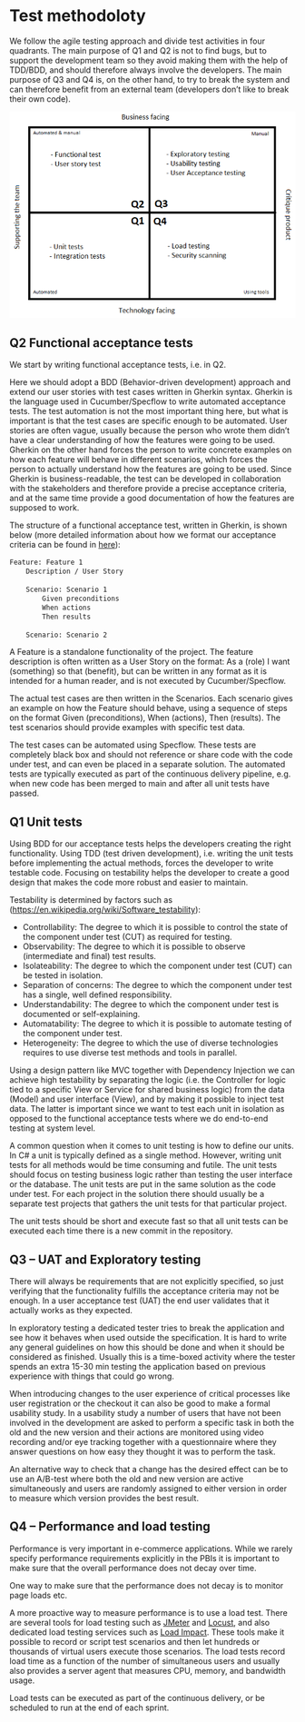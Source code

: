 # Test methodoloty

We follow the agile testing approach and divide test activities in four quadrants. The main purpose of Q1 and Q2 is not to find bugs, but to support the development team so they avoid making them with the help of TDD/BDD, and should therefore always involve the developers. The main purpose of Q3 and Q4 is, on the other hand, to try to break the system and can therefore benefit from an external team (developers don’t like to break their own code). 

![Agile testing quadrants](agile_testing.png)

## Q2 Functional acceptance tests

We start by writing functional acceptance tests, i.e. in Q2. 

Here we should adopt a BDD (Behavior-driven development) approach and extend our user stories with test cases written in Gherkin syntax. Gherkin is the language used in Cucumber/Specflow to write automated acceptance tests. The test automation is not the most important thing here, but what is important is that the test cases are specific enough to be automated. User stories are often vague, usually because the person who wrote them didn’t have a clear understanding of how the features were going to be used. Gherkin on the other hand forces the person to write concrete examples on how each feature will behave in different scenarios, which forces the person to actually understand how the features are going to be used. Since Gherkin is business-readable, the test can be developed in collaboration with the stakeholders and therefore provide a precise acceptance criteria, and at the same time provide a good documentation of how the features are supposed to work.

The structure of a functional acceptance test, written in Gherkin, is shown below (more detailed information about how we format our acceptance criteria can be found in [here](acceptance-criteria-format.md)):

    Feature: Feature 1
        Description / User Story

        Scenario: Scenario 1
            Given preconditions
            When actions
            Then results

        Scenario: Scenario 2

A Feature is a standalone functionality of the project. The feature description is often written as a User Story on the format: As a (role) I want (something) so that (benefit), but can be written in any format as it is intended for a human reader, and is not executed by Cucumber/Specflow. 

The actual test cases are then written in the Scenarios. Each scenario gives an example on how the Feature should behave, using a sequence of steps on the format Given (preconditions), When (actions), Then (results). The test scenarios should provide examples with specific test data.

The test cases can be automated using Specflow. These tests are completely black box and should not reference or share code with the code under test, and can even be placed in a separate solution. The automated tests are typically executed as part of the continuous delivery pipeline, e.g. when new code has been merged to main and after all unit tests have passed.

## Q1 Unit tests

Using BDD for our acceptance tests helps the developers creating the right functionality. Using TDD (test driven development), i.e. writing the unit tests before implementing the actual methods, forces the developer to write testable code. Focusing on testability helps the developer to create a good design that makes the code more robust and easier to maintain. 

Testability is determined by factors such as (https://en.wikipedia.org/wiki/Software_testability):

- Controllability: The degree to which it is possible to control the state of the component under test (CUT) as required for testing.
- Observability: The degree to which it is possible to observe (intermediate and final) test results.
- Isolateability: The degree to which the component under test (CUT) can be tested in isolation.
- Separation of concerns: The degree to which the component under test has a single, well defined responsibility.
- Understandability: The degree to which the component under test is documented or self-explaining.
- Automatability: The degree to which it is possible to automate testing of the component under test.
- Heterogeneity: The degree to which the use of diverse technologies requires to use diverse test methods and tools in parallel.

Using a design pattern like MVC together with Dependency Injection we can achieve high testability by separating the logic (i.e. the Controller for logic tied to a specific View or Service for shared business logic) from the data (Model) and user interface (View), and by making it possible to inject test data. The latter is important since we want to test each unit in isolation as opposed to the functional acceptance tests where we do end-to-end testing at system level.

A common question when it comes to unit testing is how to define our units. In C# a unit is typically defined as a single method. However, writing unit tests for all methods would be time consuming and futile. The unit tests should focus on testing business logic rather than testing the user interface or the database. 
The unit tests are put in the same solution as the code under test. For each project in the solution there should usually be a separate test projects that gathers the unit tests for that particular project. 

The unit tests should be short and execute fast so that all unit tests can be executed each time there is a new commit in the repository.

## Q3 – UAT and Exploratory testing

There will always be requirements that are not explicitly specified, so just verifying that the functionality fulfills the acceptance criteria may not be enough. In a user acceptance test (UAT) the end user validates that it actually works as they expected.

In exploratory testing a dedicated tester tries to break the application and see how it behaves when used outside the specification. It is hard to write any general guidelines on how this should be done and when it should be considered as finished. Usually this is a time-boxed activity where the tester spends an extra 15-30 min testing the application based on previous experience with things that could go wrong. 

When introducing changes to the user experience of critical processes like user registration or the checkout it can also be good to make a formal usability study. In a usability study a number of users that have not been involved in the development are asked to perform a specific task in both the old and the new version and their actions are monitored using video recording and/or eye tracking together with a questionnaire where they answer questions on how easy they thought it was to perform the task.

An alternative way to check that a change has the desired effect can be to use an A/B-test where both the old and new version are active simultaneously and users are randomly assigned to either version in order to measure which version provides the best result.

## Q4 – Performance and load testing

Performance is very important in e-commerce applications. While we rarely specify performance requirements explicitly in the PBIs it is important to make sure that the overall performance does not decay over time. 

One way to make sure that the performance does not decay is to monitor page loads etc.

A more proactive way to measure performance is to use a load test. There are several tools for load testing such as [JMeter](https://jmeter.apache.org/) and [Locust](https://locust.io/), and also dedicated load testing services such as [Load Impact](https://loadimpact.com/). These tools make it possible to record or script test scenarios and then let hundreds or thousands of virtual users execute those scenarios.  The load tests record load time as a function of the number of simultaneous users and usually also provides a server agent that measures CPU, memory, and bandwidth usage.
 
Load tests can be executed as part of the continuous delivery, or be scheduled to run at the end of each sprint.
